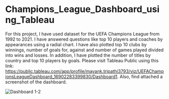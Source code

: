# Champions_League_Dashboard_using_Tableau

For this project, I have used dataset for the UEFA Champions League from 1992 to 2021. I have answered questions like top 10 players and coaches by appearances using a radial chart. I have also plotted top 10 clubs by winnings, number of goals for, against  and number of games played divided into wins and losses. In addition, I have plotted the number of titles by country and top 10 players by goals. Please visit Tableau Public using this link: https://public.tableau.com/app/profile/mayank.tripathi3793/viz/UEFAChampionsLeagueDashboard_16902283399830/Dashboard1. Also, find attached a screenshot of the dashboard.

![Dashboard 1-2](https://github.com/mayank8893/Champions_League_Dashboard_using_Tableau/assets/69361645/b7b43787-23b4-4c65-8b48-cb583709f9f7)
